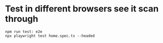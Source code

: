 # Test in different browsers see it scan through
```
npm run test: e2e
npx playwright test home.spec.ts --headed
```